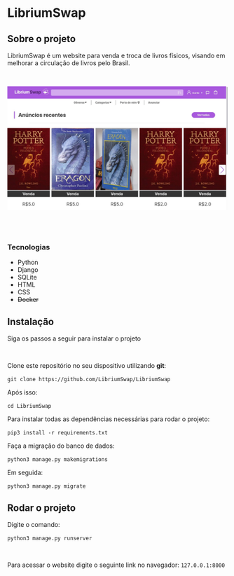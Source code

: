 # LibriumSwap


## Sobre o projeto
LibriumSwap é um website para venda e troca de livros físicos, visando em melhorar a circulação de livros pelo Brasil.

<br />

![Homepage LibriumSwap](https://raw.githubusercontent.com/LibriumSwap/LibriumSwap/main/presentation.jpg)


<br />

<br />

### Tecnologias

- Python
- Django
- SQLite
- HTML
- CSS
- ~~Docker~~

## Instalação 
Siga os passos a seguir para instalar o projeto

<br />

Clone este repositório no seu dispositivo utilizando **git**:
~~~shell
git clone https://github.com/LibriumSwap/LibriumSwap
~~~

Após isso:
~~~shell
cd LibriumSwap
~~~
Para instalar todas as dependências necessárias para rodar o projeto:
~~~shell
pip3 install -r requirements.txt
~~~

Faça a migração do banco de dados:
~~~shell
python3 manage.py makemigrations
~~~

Em seguida:
~~~shell
python3 manage.py migrate
~~~

## Rodar o projeto

Digite o comando:
~~~shell
python3 manage.py runserver
~~~

<br />

Para acessar o website digite o seguinte link no navegador:
`127.0.0.1:8000`
